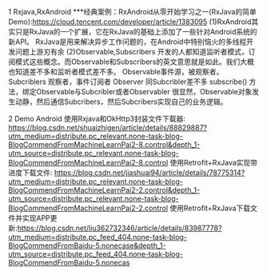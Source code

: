 1 Rxjava,RxAndroid
***经典案例：RxAndroid从零开始学习之一(RxJava的简单Demo):https://cloud.tencent.com/developer/article/1383095
(1)RxAndroid其实只是RxJava的一个扩展，它在RxJava的基础上添加了一些针对Android系统的新API。
RxJava是用来解决异步工作问题的，在Android中特别恼火的多线程开发问题上游刃有余
(2)Observable,Subscribers
开发的人都知道监听者模式，订阅模式这些概念。而Observable和Subscribers的英文意思就是如此。我们大概也知道差不多和监听者模式差不多。
Observable事件源，被观察者。
Subcriblers 观察者，事件订阅者
Observer 同Subcribler差不多
subscribe() 方法，绑定Observable与Subcribler或者Observabler
很显然，Observable对象发生动静，然后通信Subcribers，然后Subcribers实现自己的业务逻辑。

2 Demo
Android 使用Rxjava和OkHttp3封装文件下载器: https://blog.csdn.net/shuaizhigen/article/details/88829887?utm_medium=distribute.pc_relevant.none-task-blog-BlogCommendFromMachineLearnPai2-8.control&depth_1-utm_source=distribute.pc_relevant.none-task-blog-BlogCommendFromMachineLearnPai2-8.control
使用Retrofit+RxJava实现带进度下载文件: https://blog.csdn.net/jiashuai94/article/details/78775314?utm_medium=distribute.pc_relevant.none-task-blog-BlogCommendFromMachineLearnPai2-2.control&depth_1-utm_source=distribute.pc_relevant.none-task-blog-BlogCommendFromMachineLearnPai2-2.control
使用Retrofit+RxJava下载文件并实现APP更新:https://blog.csdn.net/liu362732346/article/details/83987778?utm_medium=distribute.pc_feed_404.none-task-blog-BlogCommendFromBaidu-5.nonecase&depth_1-utm_source=distribute.pc_feed_404.none-task-blog-BlogCommendFromBaidu-5.nonecas

